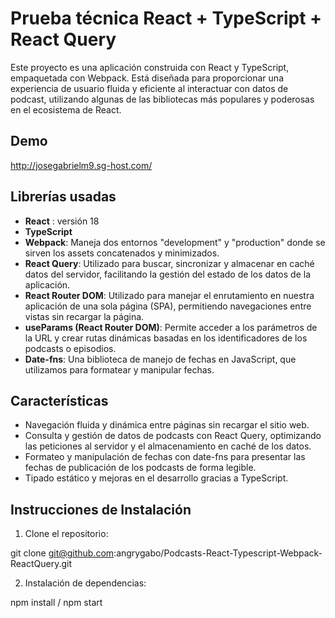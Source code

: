 # Prueba técnica React + TypeScript + React Query

Este proyecto es una aplicación construida con React y TypeScript, empaquetada con Webpack. Está diseñada para proporcionar una experiencia de usuario fluida y eficiente al interactuar con datos de podcast, utilizando algunas de las bibliotecas más populares y poderosas en el ecosistema de React.

## Demo 

http://josegabrielm9.sg-host.com/

## Librerías usadas

- **React** :  versión 18
- **TypeScript** 
- **Webpack**: Maneja dos entornos "development" y "production" donde se sirven los assets concatenados y minimizados.
- **React Query**: Utilizado para buscar, sincronizar y almacenar en caché datos del servidor, facilitando la gestión del estado de los datos de la aplicación.
- **React Router DOM**: Utilizado para manejar el enrutamiento en nuestra aplicación de una sola página (SPA), permitiendo navegaciones entre vistas sin recargar la página.
- **useParams (React Router DOM)**: Permite acceder a los parámetros de la URL y crear rutas dinámicas basadas en los identificadores de los podcasts o episodios.
- **Date-fns**: Una biblioteca de manejo de fechas en JavaScript, que utilizamos para formatear y manipular fechas.

## Características

- Navegación fluida y dinámica entre páginas sin recargar el sitio web.
- Consulta y gestión de datos de podcasts con React Query, optimizando las peticiones al servidor y el almacenamiento en caché de los datos.
- Formateo y manipulación de fechas con date-fns para presentar las fechas de publicación de los podcasts de forma legible.
- Tipado estático y mejoras en el desarrollo gracias a TypeScript.

## Instrucciones de Instalación

1. Clone el repositorio:

git clone git@github.com:angrygabo/Podcasts-React-Typescript-Webpack-ReactQuery.git

2. Instalación de dependencias:

npm install / npm start